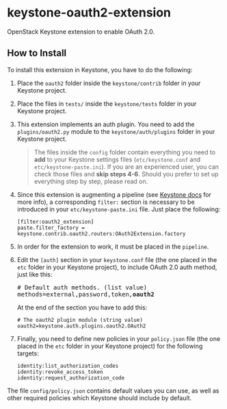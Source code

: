 # keystone-oauth2-extension
OpenStack Keystone extension to enable OAuth 2.0.

## How to Install
To install this extension in Keystone, you have to do the following:

1. Place the `oauth2` folder inside the `keystone/contrib` folder in your Keystone project.

2. Place the files in `tests/` inside the `keystone/tests` folder in your Keystone project.

3. This extension implements an auth plugin. You need to add the `plugins/oauth2.py` module to the `keystone/auth/plugins` folder in your Keystone project.

   > The files inside the `config` folder contain everything you need to **add** to your Keystone settings files (`etc/keystone.conf` and `etc/keystone-paste.ini`). If you are an experienced user, you can check those files and **skip steps 4-6**. Should you prefer to set up everything step by step, please read on.

4. Since this extension is augmenting a pipeline (see [Keystone docs](http://docs.openstack.org/developer/keystone/extension_development.html#modifying-the-keystone-paste-ini-file) for more info), a corresponding `filter:` section is necessary to be introduced in your `etc/keystone-paste.ini` file. Just place the following:
   ```
   [filter:oauth2_extension]
   paste.filter_factory = keystone.contrib.oauth2.routers:OAuth2Extension.factory
   ``` 
5. In order for the extension to work, it must be placed in the `pipeline`.

6. Edit the `[auth]` section in your `keystone.conf` file (the one placed in the `etc` folder in your Keystone project), to include OAuth 2.0 auth method, just like this:
   <pre>
   # Default auth methods. (list value)
   methods=external,password,token,<b>oauth2</b>
   </pre>

   At the end of the section you have to add this:
   ```
   # The oauth2 plugin module (string value)
   oauth2=keystone.auth.plugins.oauth2.OAuth2
   ```

7. Finally, you need to define new policies in your `policy.json` file (the one placed in the `etc` folder in your Keystone project) for the following targets: 
   ```
   identity:list_authorization_codes
   identity:revoke_access_token
   identity:request_authorization_code
   ```
The file `config/policy.json` contains default values you can use, as well as other required policies which Keystone should include by default.
